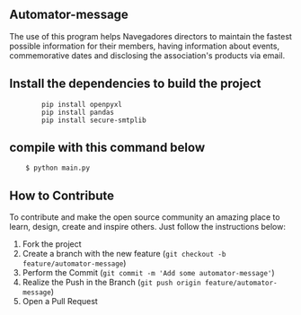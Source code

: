 ## Automator-message

The use of this program helps Navegadores directors to maintain the fastest possible information for their members, having information about events, commemorative dates and disclosing the association's products via email.

## Install the dependencies to build the project
``` 
        pip install openpyxl
        pip install pandas
        pip install secure-smtplib

```
## compile with this command below

```
    $ python main.py
```


## How to Contribute

To contribute and make the open source community an amazing place to learn, design, create and inspire others. Just follow the instructions below:

1. Fork the project
2. Create a branch with the new feature (`git checkout -b feature/automator-message`)
3. Perform the Commit (`git commit -m 'Add some automator-message'`)
4. Realize the Push in the Branch (`git push origin feature/automator-message`)
5. Open a Pull Request
